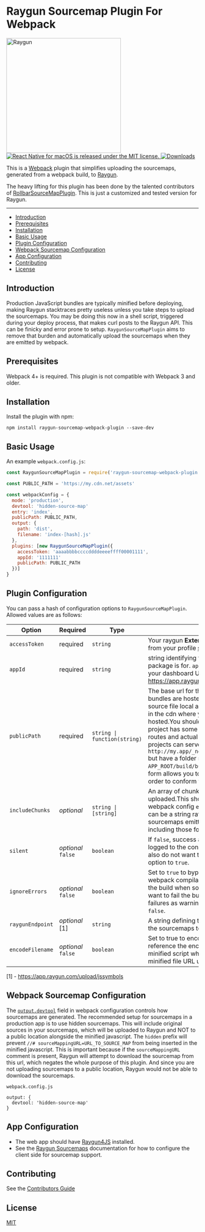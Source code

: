# Raygun Sourcemap Plugin For Webpack


<img src="https://raygun.com/documentation/navigation/logo.svg" alt="Raygun" width="300"/>

<a href="https://github.com/microsoft/react-native-macos/blob/master/LICENSE">
    <img src="https://img.shields.io/badge/license-MIT-blue.svg" alt="React Native for macOS is released under the MIT license." />
  </a>
<a href="https://www.npmjs.com/package/raygun-sourcemap-webpack-plugin">
    <img src="https://img.shields.io/npm/dm/raygun-sourcemap-webpack-plugin.svg?style=flat-square" alt="Downloads" />
</a>

This is a [Webpack](https://webpack.github.io) plugin that simplifies uploading the sourcemaps,
generated from a webpack build, to [Raygun](https://raygun.com/).

The heavy lifting for this plugin has been done by the talented contributors of [RollbarSourceMapPlugin](https://github.com/thredup/rollbar-sourcemap-webpack-plugin). This is just a customized and tested version for Raygun.

----

- [Introduction](#introduction)
- [Prerequisites](#prerequisites)
- [Installation](#installation)
- [Basic Usage](#basic-usage)
- [Plugin Configuration](#plugin-configuration)
- [Webpack Sourcemap Configuration](#webpack-sourcemap-configuration)
- [App Configuration](#app-configuration)
- [Contributing](#contributing)
- [License](#license)

## Introduction
Production JavaScript bundles are typically minified before deploying,
making Raygun stacktraces pretty useless unless you take steps to upload the sourcemaps.
You may be doing this now in a shell script, triggered during your deploy process,
that makes curl posts to the Raygun API. This can be finicky and error prone to setup.
`RaygunSourceMapPlugin` aims to remove that burden and automatically upload the sourcemaps when they are emitted by webpack.

## Prerequisites

Webpack 4+ is required. This plugin is not compatible with Webpack 3 and older.

## Installation

Install the plugin with npm:

```shell
npm install raygun-sourcemap-webpack-plugin --save-dev
```

## Basic Usage

An example `webpack.config.js`:

```javascript
const RaygunSourceMapPlugin = require('raygun-sourcemap-webpack-plugin')

const PUBLIC_PATH = 'https://my.cdn.net/assets'

const webpackConfig = {
  mode: 'production',
  devtool: 'hidden-source-map'
  entry: 'index',
  publicPath: PUBLIC_PATH,
  output: {
    path: 'dist',
    filename: 'index-[hash].js'
  },
  plugins: [new RaygunSourceMapPlugin({
    accessToken: 'aaaabbbbccccddddeeeeffff00001111',
    appId: '1111111'
    publicPath: PUBLIC_PATH
  })]
}
```

## Plugin Configuration

You can pass a hash of configuration options to `RaygunSourceMapPlugin`.
Allowed values are as follows:

| Option | Required | Type | Description |
|---|---|---|---|
| `accessToken` | required | `string` | Your raygun **External Access Token**. You can get one from your profile [settings page](https://app.raygun.com/user). |
| `appId` | required | `string` | string identifying the id of the app this source map package is for. `appId` can be easily recognized from your dashboard URL. Just like `1111111` https://app.raygun.com/crashreporting/**1111111** |
| `publicPath` | required | `string \| function(string)` | The base url for the cdn where your production bundles are hosted or a function that receives the source file local address and returns the url for that file in the cdn where your production bundles are hosted.You should use the function form when your project has some kind of divergence between url routes and actual folder structure.For example: NextJs projects can serve bundled files in the following url `http://my.app/_next/123abc123abc123/page/home.js` but have a folder structure like this `APP_ROOT/build/bundles/pages/home.js`.The function form allows you to transform the final public url in order to conform with your routing needs. |
| `includeChunks` | *optional* | `string \| [string]` | An array of chunks for which sourcemaps should be uploaded.This should correspond to the names in the webpack config `entry` field.If there's only one chunk, it can be a string rather than an array.If not supplied, all sourcemaps emitted by webpack will be uploaded, including those for unnamed chunks. |
| `silent` | *optional* `false` | `boolean` | If `false`, success and warning messages will be logged to the console for each upload. Note: if you also do not want to see errors, set the `ignoreErrors` option to `true`. |
| `ignoreErrors` | *optional* `false` | `boolean` | Set to `true` to bypass adding upload errors to the webpack compilation. Do this if you do not want to fail the build when sourcemap uploads fail.If you do not want to fail the build but you do want to see the failures as warnings, make sure `silent` option is set to `false`. |
| `raygunEndpoint` | *optional* [1] | `string` | A string defining the Raygun API endpoint to upload the sourcemaps to. |
| `encodeFilename` | *optional* `false` | `boolean` | Set to true to encode the filename. NextJS will reference the encode the URL when referencing the minified script which must match exactly with the minified file URL uploaded to Raygun. |

[1] - https://app.raygun.com/upload/jssymbols



## Webpack Sourcemap Configuration

The [`output.devtool`](https://webpack.js.org/configuration/devtool/) field in webpack configuration controls how sourcemaps are generated.
The recommended setup for sourcemaps in a production app is to use hidden sourcemaps.
This will include original sources in your sourcemaps, which will be uploaded to Raygun and NOT to a public location alongside the minified javascript.
The `hidden` prefix will prevent `//# sourceMappingURL=URL_TO_SOURCE_MAP` from being inserted in the minified javascript.
This is important because if the `sourceMappingURL` comment is present,
Raygun will attempt to download the sourcemap from this url, which negates the whole
purpose of this plugin. And since you are not uploading sourcemaps to a public location,
Raygun would not be able to download the sourcemaps.

`webpack.config.js`

```
output: {
  devtool: 'hidden-source-map'
}
```

## App Configuration

- The web app should have [Raygun4JS](https://raygun.com/documentation/language-guides/javascript/crash-reporting/installation/) installed.
- See the [Raygun Sourcemaps](https://raygun.com/documentation/product-guides/crash-reporting/sourcemaps/) documentation
  for how to configure the client side for sourcemap support.

## Contributing

See the [Contributors Guide](/CONTRIBUTING.md)

## License

[MIT](/LICENSE.md)
